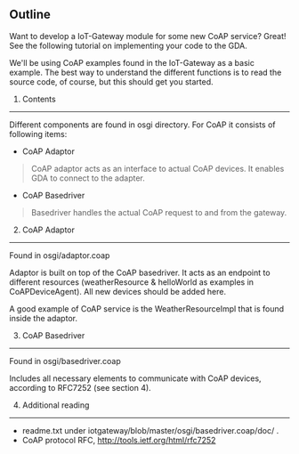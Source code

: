Outline
-------

Want to develop a IoT-Gateway module for some new CoAP service? Great! See the 
following tutorial on implementing your code to the GDA.

We'll be using CoAP examples found in the IoT-Gateway as a basic example. 
The best way to understand the different functions is to read the source
code, of course, but this should get you started.

1. Contents
-----------

Different components are found in osgi directory. For CoAP it consists of 
following items:

* CoAP Adaptor
> CoAP adaptor acts as an interface to actual CoAP devices. It enables GDA
to connect to the adapter.

* CoAP Basedriver
> Basedriver handles the actual CoAP request to and from the gateway.

2. CoAP Adaptor
---------------
Found in osgi/adaptor.coap

Adaptor is built on top of the CoAP basedriver. It acts as an endpoint to different resources (weatherResource & helloWorld as examples in CoAPDeviceAgent). All new devices should be added here.

A good example of CoAP service is the WeatherResourceImpl that is found inside the adaptor.  


3. CoAP Basedriver
------------------
Found in osgi/basedriver.coap

Includes all necessary elements to communicate with CoAP devices, according to RFC7252 (see section 4).  

4. Additional reading
---------------------

* readme.txt under iotgateway/blob/master/osgi/basedriver.coap/doc/ .
* CoAP protocol RFC, http://tools.ietf.org/html/rfc7252